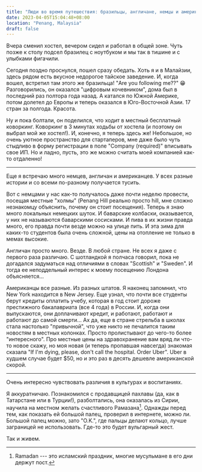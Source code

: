 ```yaml
---
title: "Люди во время путешествия: бразильцы, англичане, немцы и американцы"
date: 2023-04-05T15:04:48+08:00
location: "Penang, Malaysia"
draft: false
---
```


Вчера сменил хостел, вечером сидел и работал в общей зоне. Чуть позже к столу подсел
бразилец с ноутбуком и мы так в тишине и с улыбками фигачили.

Сегодня поздно проснулся, пошел сразу обедать. Хоть я и в Малайзии, здесь рядом есть
вкусное недорогое тайское заведение. И, когда вошел, встретил там этого же бразильца! "Are
you following me??" 😁  Разговорились, он оказался "цифровым кочевником", дома был в
последний раз полтора года назад. А катался по Южной Америке, потом долетел до Европы и
теперь оказался в Юго-Восточной Азии. 17 стран за полгода. Красота.

Ну и пока болтали, он поделился, что ходит в местный бесплатный коворкинг. Коворкинг в 3
минутах ходьбы от хостела (и поэтому он выбрал мой же хостел!). И, конечно, я теперь здесь
же!  Небольшое, но очень уютное пространство для стартаперов, мне даже было чуть стыдливо
в форму регистрации в поле "Company (required)" вписывать свое ИП. Но и ладно, пусть, это
же можно считать моей компанией как-то отдаленно!

---

Еще я встречаю много немцев, англичан и американцев. У всех разные истории и со всеми
по-разному получается тусить.

Вот с немцами у нас как-то получалось даже почти неделю провести, посещая местные "холмы"
(Penang Hill реально просто hill, мне сложно незнакомцу объяснить, почему он стоит
посещения). Теперь я знаю много локальных немецких шуток. И баварские колбаски,
оказывается, у них не называются баварскими сосисками. И пива в их жизни правда много, его
правда почти везде можно на улице пить. И эта зима для каких-то студентов была очень
сложной, цены на отопление не только в мемах высокие.

Англичан просто много. Везде. В любой стране. Не всех я даже с первого раза различаю. С
шотландкой я полчаса говорил, пока не догадался задуматься над отличиями в словах
"Scottish" и "Sweden". И тогда ее неподдельный интерес к моему посещению Лондона
объясняется...

Американцы все разные. Из разных штатов. Я наконец запомнил, что New York находится в New
Jersey. Еще узнал, что почти все студенты берут кредиты оплатить учебу, которая в год
стоит дороже престижного бакалавриата (все 4 года) в России. И, когда они выпускаются, они
доплачивают кредит, и работают, работают и работают до самой смерти... Ах да, еще в стране
стрельба в школах стала настолько "привычной", что уже никто не печалится таким новостям в
местных колонках. Просто пролистывают до чего-то более "интересного". Про местные цены на
здравохранение вам вряд ли что-то новое скажу, но моя новая (и теперь пропавшая навсегда)
знакомая сказала "If I'm dying, please, don't call the hospital. Order Uber". Uber в
худшем случае будет $50, но и это раз в десять дешевле американской скорой.

---

Очень интересно чувствовать различия в культурах и воспитаниях.

Я аккуратничаю.  Познакомился с продавщицей пахлавы (да, как в Татарстане или в Турции!),
разболтались, она оказалась из Сирии, научила на местном желать счастливого Рамазана[^1].
Однажды перед тем, как показать ей большой палец, проверил в интернете, можно ли. Большой
палец можно, зато "O.K.", где пальцы делают кольцо, лучше заграницей не использовать.
Где-то это будет вульгарный жест.

Так и живем.

[^1]: Ramadan --- это исламский праздник, многие мусульмане в его дни держут пост.
